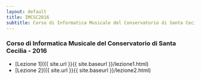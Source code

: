 ```yaml
---
layout: default
title: IMCSC2016
subtitle: Corso di Informatica Musicale del Conservatorio di Santa Cecilia 2016
---
```


### Corso di Informatica Musicale del Conservatorio di Santa Cecilia - 2016

- [Lezione 1]({{ site.url }}{{ site.baseurl }}/lezione1.html)
- [Lezione 2]({{ site.url }}{{ site.baseurl }}/lezione2.html)
<!-- - [Lezione 3]({{ site.url }}{{ site.baseurl }}/lezione3.html) -->
